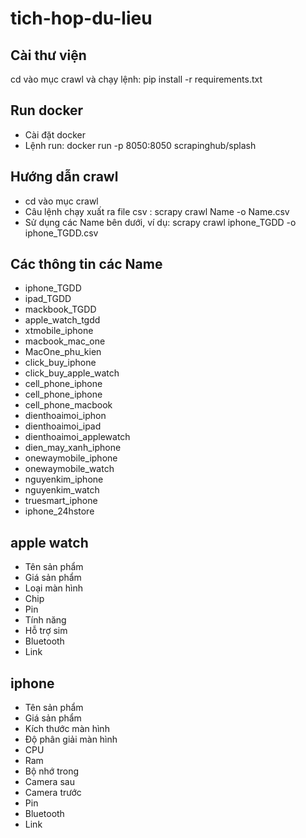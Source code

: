 # tich-hop-du-lieu
## Cài thư viện
cd vào mục crawl và chạy lệnh: pip install -r requirements.txt
## Run docker
- Cài đặt docker
- Lệnh run: docker run -p 8050:8050 scrapinghub/splash
## Hướng dẫn crawl
- cd vào mục crawl
- Câu lệnh chạy xuất ra file csv : scrapy crawl Name -o Name.csv
- Sử dụng các Name bên dưới, ví dụ: scrapy crawl iphone_TGDD -o iphone_TGDD.csv
## Các thông tin các Name
- iphone_TGDD
- ipad_TGDD
- mackbook_TGDD
- apple_watch_tgdd
- xtmobile_iphone
- macbook_mac_one
- MacOne_phu_kien
- click_buy_iphone
- click_buy_apple_watch
- cell_phone_iphone
- cell_phone_iphone
- cell_phone_macbook
- dienthoaimoi_iphon
- dienthoaimoi_ipad
- dienthoaimoi_applewatch
- dien_may_xanh_iphone
- onewaymobile_iphone
- onewaymobile_watch
- nguyenkim_iphone
- nguyenkim_watch
- truesmart_iphone
- iphone_24hstore

## apple watch
- Tên sản phẩm
- Giá sản phẩm
- Loại màn hình
- Chip
- Pin
- Tính năng
- Hỗ trợ sim
- Bluetooth
- Link

## iphone
- Tên sản phẩm
- Giá sản phẩm
- Kích thước màn hình
- Độ phân giải màn hình
- CPU
- Ram
- Bộ nhớ trong
- Camera sau
- Camera trước
- Pin
- Bluetooth
- Link